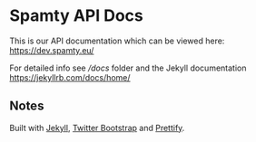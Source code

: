 # Spamty API Docs

This is our API documentation which can be viewed here: https://dev.spamty.eu/

For detailed info see */docs* folder and the Jekyll documentation https://jekyllrb.com/docs/home/ 

## Notes

Built with  [Jekyll](https://jekyllrb.com/), [Twitter Bootstrap](https://getbootstrap.com/) and [Prettify](https://github.com/google/code-prettify/).

